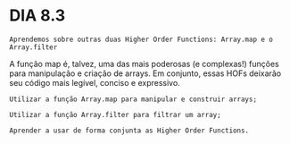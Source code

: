 # DIA 8.3
	Aprendemos sobre outras duas Higher Order Functions: Array.map e o Array.filter
A função map é, talvez, uma das mais poderosas (e complexas!) funções para manipulação e criação de arrays. Em conjunto, essas HOFs deixarão seu código mais legível, conciso e expressivo.
 
    Utilizar a função Array.map para manipular e construir arrays;

    Utilizar a função Array.filter para filtrar um array;

    Aprender a usar de forma conjunta as Higher Order Functions.

